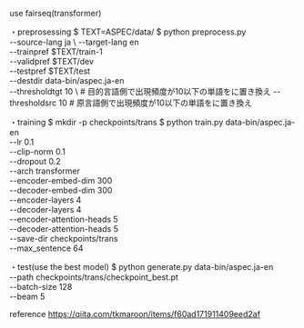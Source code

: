 use fairseq(transformer)

・preprosessing
$ TEXT=ASPEC/data/
$ python preprocess.py \
    --source-lang ja \ 
    --target-lang en \
    --trainpref $TEXT/train-1 \
    --validpref $TEXT/dev \
    --testpref $TEXT/test \
    --destdir data-bin/aspec.ja-en \
    --thresholdtgt 10 \ # 目的言語側で出現頻度が10以下の単語を<unk>に置き換え
    --thresholdsrc 10 # 原言語側で出現頻度が10以下の単語を<unk>に置き換え

・training
$ mkdir -p checkpoints/trans
$ python train.py data-bin/aspec.ja-en \
    --lr 0.1 \
    --clip-norm 0.1 \
    --dropout 0.2 \
    --arch transformer \
    --encoder-embed-dim 300 \
    --decoder-embed-dim 300 \
    --encoder-layers 4 \
    --decoder-layers 4 \
    --encoder-attention-heads 5 \
    --decoder-attention-heads 5 \
    --save-dir checkpoints/trans \
    --max_sentence 64
    
・test(use the best model)
$ python generate.py data-bin/aspec.ja-en \
    --path checkpoints/trans/checkpoint_best.pt \
    --batch-size 128 \
    --beam 5

reference
https://qiita.com/tkmaroon/items/f60ad171911409eed2af
